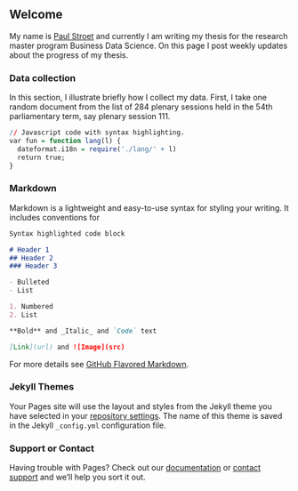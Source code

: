 ## Welcome
My name is [Paul Stroet](https://paulstroet.netlify.app/) and currently I am writing my thesis for the research master program Business Data Science. On this page I post weekly updates about the progress of my thesis. 

### Data collection
In this section, I illustrate briefly how I collect my data. First, I take one random document from the list of 284 plenary sessions held in the 54th parliamentary term, say plenary session 111. 

```R
// Javascript code with syntax highlighting.
var fun = function lang(l) {
  dateformat.i18n = require('./lang/' + l)
  return true;
}
```

### Markdown

Markdown is a lightweight and easy-to-use syntax for styling your writing. It includes conventions for

```markdown
Syntax highlighted code block

# Header 1
## Header 2
### Header 3

- Bulleted
- List

1. Numbered
2. List

**Bold** and _Italic_ and `Code` text

[Link](url) and ![Image](src)
```

For more details see [GitHub Flavored Markdown](https://guides.github.com/features/mastering-markdown/).

### Jekyll Themes

Your Pages site will use the layout and styles from the Jekyll theme you have selected in your [repository settings](https://github.com/paulstroet/bds_thesis/settings/pages). The name of this theme is saved in the Jekyll `_config.yml` configuration file.

### Support or Contact

Having trouble with Pages? Check out our [documentation](https://docs.github.com/categories/github-pages-basics/) or [contact support](https://support.github.com/contact) and we’ll help you sort it out.
